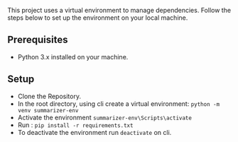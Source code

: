 This project uses a virtual environment to manage dependencies. Follow the steps below to set up the environment on your local machine.

## Prerequisites
- Python 3.x installed on your machine.
## Setup
- Clone the Repository.
- In the root directory, using cli create a virtual environment: `python -m venv summarizer-env`
- Activate the environment `summarizer-env\Scripts\activate`
- Run : `pip install -r requirements.txt`
- To deactivate the environment run  `deactivate` on cli. 


